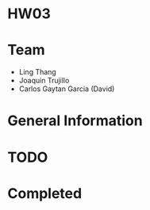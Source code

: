 # HW03 

# Team 
* Ling Thang 
* Joaquin Trujillo 
* Carlos Gaytan Garcia (David)

# General Information 

# TODO 

# Completed 
